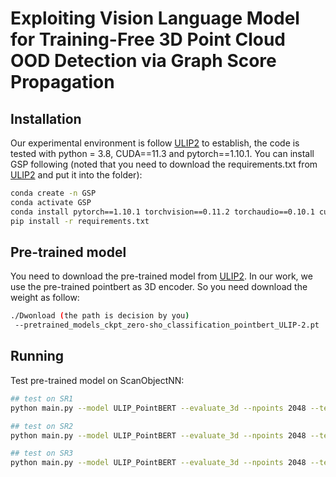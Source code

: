 # Exploiting Vision Language Model for Training-Free 3D Point Cloud OOD Detection via Graph Score Propagation
## Installation
Our experimental environment is follow [ULIP2](https://github.com/salesforce/ULIP) to establish, the code is tested with python = 3.8, CUDA==11.3 and pytorch==1.10.1.
You can install GSP following (noted that you need to download the requirements.txt from [ULIP2](https://github.com/salesforce/ULIP) and put it into the folder):
```bash
conda create -n GSP
conda activate GSP
conda install pytorch==1.10.1 torchvision==0.11.2 torchaudio==0.10.1 cudatoolkit=11.3 -c pytorch -c conda-forge
pip install -r requirements.txt
```

## Pre-trained model
You need to download the pre-trained model from [ULIP2](https://github.com/salesforce/ULIP). In our work, we use the pre-trained pointbert as 3D encoder. So you need download the weight as follow:
```bash
./Dwonload (the path is decision by you)
 --pretrained_models_ckpt_zero-sho_classification_pointbert_ULIP-2.pt
```
## Running
Test pre-trained model on ScanObjectNN:
```bash
## test on SR1
python main.py --model ULIP_PointBERT --evaluate_3d --npoints 2048 --test_ckpt_addr path/to/your/pre-trained/model --dataset_name ScanObjectNN15 --dataset_split SR1

## test on SR2
python main.py --model ULIP_PointBERT --evaluate_3d --npoints 2048 --test_ckpt_addr path/to/your/pre-trained/model --dataset_name ScanObjectNN15 --dataset_split SR2

## test on SR3
python main.py --model ULIP_PointBERT --evaluate_3d --npoints 2048 --test_ckpt_addr path/to/your/pre-trained/model --dataset_name ScanObjectNN15 --dataset_split SR3
```

